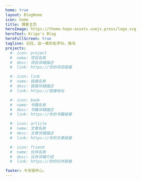 ```yaml
---
home: true
layout: BlogHome
icon: home
title: 博客主页
heroImage: https://theme-hope-assets.vuejs.press/logo.svg
heroText: Krigo's Blog
heroFullScreen: true
tagline: 记住，这一章的名字叫，候鸟
projects:
  #- icon: project
  #  name: 项目名称
  #  desc: 项目详细描述
  #  link: https://你的项目链接

  #- icon: link
  #  name: 链接名称
  #  desc: 链接详细描述
  #  link: https://链接地址

  #- icon: book
  #  name: 书籍名称
  #  desc: 书籍详细描述
  #  link: https://你的书籍链接

  #- icon: article
  #  name: 文章名称
  #  desc: 文章详细描述
  #  link: https://你的文章链接

  #- icon: friend
  #  name: 伙伴名称
  #  desc: 伙伴详细介绍
  #  link: https://你的伙伴链接

footer: 今天很开心。
---
```

